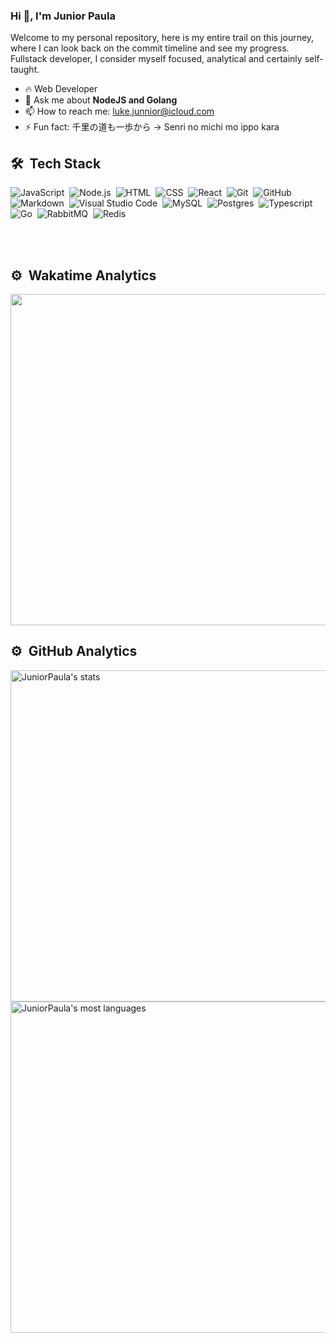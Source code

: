 ### Hi 👋, I'm Junior Paula


Welcome to my personal repository, here is my entire trail on this journey, where I can look back on the commit timeline and see my progress. Fullstack developer, I consider myself focused, analytical and certainly self-taught.

- 🔥 Web Developer
- 💬 Ask me about **NodeJS and Golang**
- 📫 How to reach me: <luke.junnior@icloud.com>
- ⚡ Fun fact: 千里の道も一歩から -> Senri no michi mo ippo kara

## 🛠 &nbsp;Tech Stack

![JavaScript](https://img.shields.io/badge/-JavaScript-05122A?style=flat&logo=javascript)&nbsp;
![Node.js](https://img.shields.io/badge/-Node.js-05122A?style=flat&logo=node.js)&nbsp;
![HTML](https://img.shields.io/badge/-HTML-05122A?style=flat&logo=HTML5)&nbsp;
![CSS](https://img.shields.io/badge/-CSS-05122A?style=flat&logo=CSS3&logoColor=1572B6)&nbsp;
![React](https://img.shields.io/badge/-React-05122A?style=flat&logo=react)&nbsp;
![Git](https://img.shields.io/badge/-Git-05122A?style=flat&logo=git)&nbsp;
![GitHub](https://img.shields.io/badge/-GitHub-05122A?style=flat&logo=github)&nbsp;
![Markdown](https://img.shields.io/badge/-Markdown-05122A?style=flat&logo=markdown)&nbsp;
![Visual Studio Code](https://img.shields.io/badge/-Visual%20Studio%20Code-05122A?style=flat&logo=visual-studio-code&logoColor=007ACC)&nbsp;
![MySQL](https://img.shields.io/badge/-mysql-05122A?style=flat&logo=mysql)&nbsp;
![Postgres](https://img.shields.io/badge/postgres-05122A?style=flat&logo=postgresql)&nbsp;
![Typescript](https://img.shields.io/badge/-typescript-05122A?style=flat&logo=typescript)&nbsp;
![Go](https://img.shields.io/badge/go-05122A?style=flat&logo=go)&nbsp;
![RabbitMQ](https://img.shields.io/badge/Rabbitmq-05122A?style=flat&logo=rabbitmq)&nbsp;
![Redis](https://img.shields.io/badge/redis-05122A?style=flat&logo=redis)&nbsp;

<br><br>
## ⚙️ &nbsp;Wakatime Analytics
<p align="left">
  <a href="https://wakatime.com/@juniorP"><img width="530em" src="https://wakatime.com/share/@juniorP/89a751b5-cf7f-424a-b6a1-aa8425661298.png" /></a>
</p>

## ⚙️ &nbsp;GitHub Analytics

<p align="left">
<img width="530em" src="https://github-readme-stats.vercel.app/api?username=JuniorPaula&show_icons=true&theme=vision-friendly-dark" alt="JuniorPaula's stats"/>
<img width="530em" src="https://github-readme-stats.vercel.app/api/top-langs/?username=JuniorPaula&layout=compact&theme=vision-friendly-dark" alt="JuniorPaula's most languages"/>
</p>
